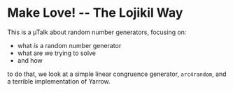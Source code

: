 # Make Love! -- The Lojikil Way

This is a µTalk about random number generators, focusing on:

- what *is* a random number generator
- what are we trying to solve
- and how

to do that, we look at a simple linear congruence generator, `arc4random`, and
a terrible implementation of Yarrow.
